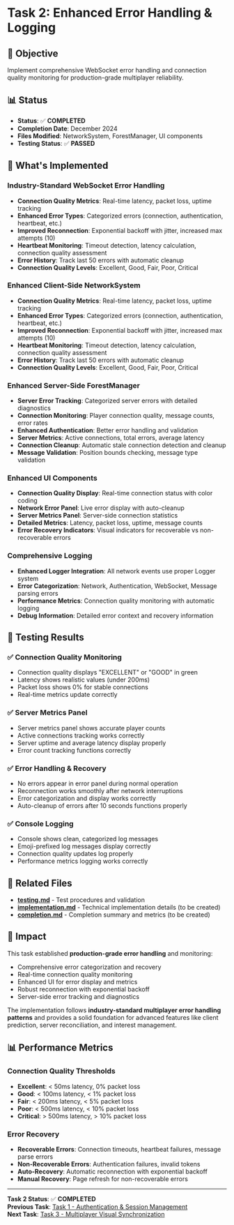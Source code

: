 # Task 2: Enhanced Error Handling & Logging

## 🎯 **Objective**
Implement comprehensive WebSocket error handling and connection quality monitoring for production-grade multiplayer reliability.

## 📊 **Status**
- **Status**: ✅ **COMPLETED**
- **Completion Date**: December 2024
- **Files Modified**: NetworkSystem, ForestManager, UI components
- **Testing Status**: ✅ **PASSED**

## 🔧 **What's Implemented**

### **Industry-Standard WebSocket Error Handling**
- **Connection Quality Metrics**: Real-time latency, packet loss, uptime tracking
- **Enhanced Error Types**: Categorized errors (connection, authentication, heartbeat, etc.)
- **Improved Reconnection**: Exponential backoff with jitter, increased max attempts (10)
- **Heartbeat Monitoring**: Timeout detection, latency calculation, connection quality assessment
- **Error History**: Track last 50 errors with automatic cleanup
- **Connection Quality Levels**: Excellent, Good, Fair, Poor, Critical

### **Enhanced Client-Side NetworkSystem**
- **Connection Quality Metrics**: Real-time latency, packet loss, uptime tracking
- **Enhanced Error Types**: Categorized errors (connection, authentication, heartbeat, etc.)
- **Improved Reconnection**: Exponential backoff with jitter, increased max attempts (10)
- **Heartbeat Monitoring**: Timeout detection, latency calculation, connection quality assessment
- **Error History**: Track last 50 errors with automatic cleanup
- **Connection Quality Levels**: Excellent, Good, Fair, Poor, Critical

### **Enhanced Server-Side ForestManager**
- **Server Error Tracking**: Categorized server errors with detailed diagnostics
- **Connection Monitoring**: Player connection quality, message counts, error rates
- **Enhanced Authentication**: Better error handling and validation
- **Server Metrics**: Active connections, total errors, average latency
- **Connection Cleanup**: Automatic stale connection detection and cleanup
- **Message Validation**: Position bounds checking, message type validation

### **Enhanced UI Components**
- **Connection Quality Display**: Real-time connection status with color coding
- **Network Error Panel**: Live error display with auto-cleanup
- **Server Metrics Panel**: Server-side connection statistics
- **Detailed Metrics**: Latency, packet loss, uptime, message counts
- **Error Recovery Indicators**: Visual indicators for recoverable vs non-recoverable errors

### **Comprehensive Logging**
- **Enhanced Logger Integration**: All network events use proper Logger system
- **Error Categorization**: Network, Authentication, WebSocket, Message parsing errors
- **Performance Metrics**: Connection quality monitoring with automatic logging
- **Debug Information**: Detailed error context and recovery information

## 🧪 **Testing Results**

### **✅ Connection Quality Monitoring**
- Connection quality displays "EXCELLENT" or "GOOD" in green
- Latency shows realistic values (under 200ms)
- Packet loss shows 0% for stable connections
- Real-time metrics update correctly

### **✅ Server Metrics Panel**
- Server metrics panel shows accurate player counts
- Active connections tracking works correctly
- Server uptime and average latency display properly
- Error count tracking functions correctly

### **✅ Error Handling & Recovery**
- No errors appear in error panel during normal operation
- Reconnection works smoothly after network interruptions
- Error categorization and display works correctly
- Auto-cleanup of errors after 10 seconds functions properly

### **✅ Console Logging**
- Console shows clean, categorized log messages
- Emoji-prefixed log messages display correctly
- Connection quality updates log properly
- Performance metrics logging works correctly

## 📁 **Related Files**

- **[testing.md](testing.md)** - Test procedures and validation
- **[implementation.md](implementation.md)** - Technical implementation details (to be created)
- **[completion.md](completion.md)** - Completion summary and metrics (to be created)

## 🚀 **Impact**

This task established **production-grade error handling** and monitoring:
- Comprehensive error categorization and recovery
- Real-time connection quality monitoring
- Enhanced UI for error display and metrics
- Robust reconnection with exponential backoff
- Server-side error tracking and diagnostics

The implementation follows **industry-standard multiplayer error handling patterns** and provides a solid foundation for advanced features like client prediction, server reconciliation, and interest management.

## 📊 **Performance Metrics**

### **Connection Quality Thresholds**
- **Excellent**: < 50ms latency, 0% packet loss
- **Good**: < 100ms latency, < 1% packet loss
- **Fair**: < 200ms latency, < 5% packet loss
- **Poor**: < 500ms latency, < 10% packet loss
- **Critical**: > 500ms latency, > 10% packet loss

### **Error Recovery**
- **Recoverable Errors**: Connection timeouts, heartbeat failures, message parse errors
- **Non-Recoverable Errors**: Authentication failures, invalid tokens
- **Auto-Recovery**: Automatic reconnection with exponential backoff
- **Manual Recovery**: Page refresh for non-recoverable errors

---

**Task 2 Status**: ✅ **COMPLETED**  
**Previous Task**: [Task 1 - Authentication & Session Management](../01-authentication/README.md)  
**Next Task**: [Task 3 - Multiplayer Visual Synchronization](../03-visual-sync/README.md) 